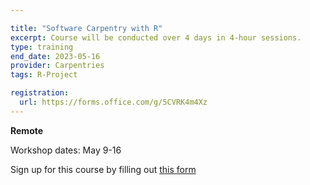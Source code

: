 ```yaml
---

title: "Software Carpentry with R"
excerpt: Course will be conducted over 4 days in 4-hour sessions.   
type: training
end_date: 2023-05-16
provider: Carpentries
tags: R-Project

registration: 
  url: https://forms.office.com/g/5CVRK4m4Xz
---
```


**Remote**   

Workshop dates: May 9-16 

Sign up for this course by filling out [this form](https://forms.office.com/g/5CVRK4m4Xz)
